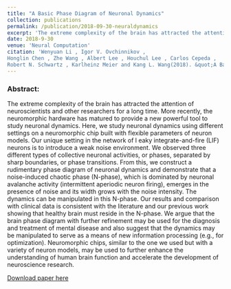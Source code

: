 ```yaml
---
title: "A Basic Phase Diagram of Neuronal Dynamics"
collection: publications
permalink: /publication/2018-09-30-neuraldynamics
excerpt: 'The extreme complexity of the brain has attracted the attention of neuroscientists and other researchers for a long time...'
date: 2018-9-30
venue: 'Neural Computation'
citation: 'Wenyuan Li , Igor V. Ovchinnikov , 
Honglin Chen , Zhe Wang , Albert Lee , Houchul Lee , Carlos Cepeda , 
Robert N. Schwartz , Karlheinz Meier and Kang L. Wang(2018). &quot;A Basic Phase Diagram of Neuronal Dynamics&quot; <i>Neural Computation</i>. 30(9), 2418-2438'
---
```

### Abstract:
The extreme complexity of the brain has attracted the attention of neuroscientists 
and other researchers for a long time. More recently, the neuromorphic hardware 
has matured to provide a new powerful tool to study neuronal dynamics. Here, 
we study neuronal dynamics using different settings on a neuromorphic chip built 
with flexible parameters of neuron models. Our unique setting in the network of l
eaky integrate-and-fire (LIF) neurons is to introduce a weak noise environment. 
We observed three different types of collective neuronal activities, or phases, 
separated by sharp boundaries, or phase transitions. From this, we construct a 
rudimentary phase diagram of neuronal dynamics and demonstrate that a noise-induced 
chaotic phase (N-phase), which is dominated by neuronal avalanche activity 
(intermittent aperiodic neuron firing), emerges in the presence of noise and its 
width grows with the noise intensity. The dynamics can be manipulated in this N-phase. 
Our results and comparison with clinical data is consistent with the literature 
and our previous work showing that healthy brain must reside in the N-phase. 
We argue that the brain phase diagram with further refinement may be used for the 
diagnosis and treatment of mental disease and also suggest that the dynamics may be 
manipulated to serve as a means of new information processing (e.g., for optimization). 
Neuromorphic chips, similar to the one we used but with a variety of 
neuron models, may be used to further enhance the understanding of human brain 
function and accelerate the development of neuroscience research.

[Download paper here](https://www.mitpressjournals.org/doi/abs/10.1162/neco_a_01103)